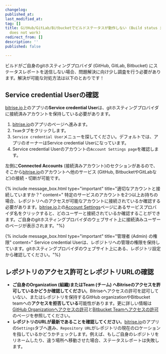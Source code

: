 ```yaml
---
changelog:
published_at:
last_modified_at:
tag: []
title: GitHub/GitLab/Bitbucketでビルドステータスが動作しない (Build status indicator on GitHub/GitLab/Bitbucket
  does not work)
redirect_from: []
description: ''
published: false

---
```

ビルドがご自身のgitホスティングプロバイダ (GitHub, GitLab, Bitbucket) にステータスレポートを送信しない場合、問題解決に向け少し調査を行う必要があります。解決が可能な対処方法は以下のとおりです！

## Service credential Userの確認

[bitrise.io](https://www.bitrise.io)上のアプリの**Service credential User**は、gitホスティングプロバイダに接続済みアカウントを保持している必要があります。

1. [bitrise.io](https://www.bitrise.io)のアプリのページへ進みます。
2. `Team`タブをクリックします。
3. `Service credential User`メニューを探してください。デフォルトでは、アプリのオーナーはService credential Userになっています。
4. Service credential Userのアカウントの`Account Settings page`を確認します。

左側に**Connected Accounts** (接続済みアカウント)のセクションがあるので、そこから[bitrise.io](https://www.bitrise.io)のアカウントへ他のサービス (GitHub, BitbucketやGitLabなど)の接続・切断が可能です。 

{% include message_box.html type="important" title="適切なアカウントと接続していますか？" content=" 特定のサービスのアカウントを2つ以上お持ちの場合、レポジトリへのアクセスが可能なアカウントに接続されているか確認する必要があります。[bitrise.io](https://www.bitrise.io)上の[Account Settings](https://www.bitrise.io/me/profile)ページにあるサービスプロバイダ名をクリックすると、どのユーザーと接続されているか確認することができます。ご自身のgitホスティングプロバイダのウェブサイト上に接続済みユーザーのページが表示されます。"%}

{% include message_box.html type="important" title="管理者 (Admin) の権限" content=" Service credential Userは、レポジトリへの管理の権限を保持しています。gitホスティングプロバイダのウェブサイト上にある、レポジトリ設定から確認してください。"%}

## レポジトリのアクセス許可とレポジトリURLの確認

* **ご自身のOrganization (組織)またはTeam (チーム) へBitriseのアクセスを許可しているかどうか確認してください**。Bitriseへアクセスの許可を認可していない、またはレポジトリを保持するGitHub organizationやBitbucket teamへの**アクセスを拒否している**可能性があります。更に詳しい情報は[GitHub Organizationへアクセスの許可](/jp/faq/grant-access-to-github-organization)と[Bitbucket Teamへアクセスの許可](/jp/faq/grant-access-to-bitbucket-team)のページを参照してください。
* **レポジトリのURLが最新であることを確認してください**。[bitrise.io](https://www.bitrise.io)のアプリの`Settings`タブへ進み、`Repository URL`がレポジトリの現在のロケーションを指しているかどうかチェックします。例えば、もしご自身のレポジトリをリネームしたり、違う場所へ移動させた場合、ステータスレポートは失敗します。
